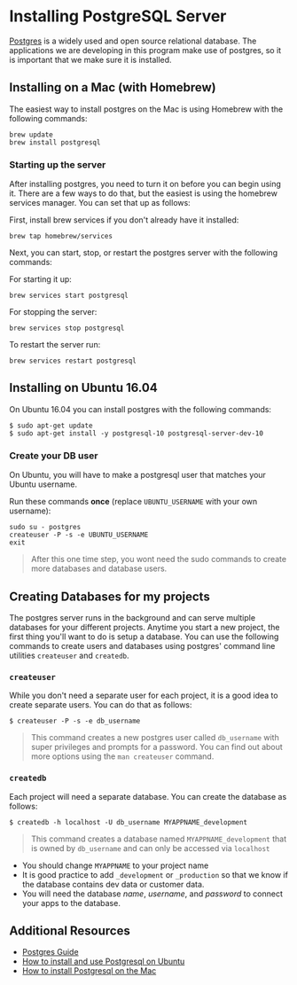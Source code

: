 # Installing PostgreSQL Server

[Postgres](https://www.postgresql.org/) is a widely used and open source relational database. The applications we are developing in this program make use of postgres, so it is important that we make sure it is installed.


## Installing on a Mac (with Homebrew)

The easiest way to install postgres on the Mac is using Homebrew with the following commands:

```
brew update
brew install postgresql
```

### Starting up the server

After installing postgres, you need to turn it on before you can begin using it. There are a few ways to do that, but the easiest is using the homebrew services manager. You can set that up as follows:

First, install brew services if you don't already have it installed:

```
brew tap homebrew/services
```

Next, you can start, stop, or restart the postgres server with the following commands:

For starting it up:

```
brew services start postgresql
```

For stopping the server:

```
brew services stop postgresql
```

To restart the server run:

```
brew services restart postgresql
```


## Installing on Ubuntu 16.04

On Ubuntu 16.04 you can install postgres with the following commands:

```
$ sudo apt-get update
$ sudo apt-get install -y postgresql-10 postgresql-server-dev-10
```

### Create your DB user

On Ubuntu, you will have to make a postgresql user that matches your Ubuntu username.


Run these commands **once** (replace `UBUNTU_USERNAME` with your own username):

```
sudo su - postgres
createuser -P -s -e UBUNTU_USERNAME
exit
```

> After this one time step, you wont need the sudo commands to create more databases and database users.


## Creating Databases for my projects

The postgres server runs in the background and can serve multiple databases for your different projects. Anytime you start a new project, the first thing you'll want to do is setup a database. You can use the following commands to create users and databases using postgres' command line utilities `createuser` and `createdb`.


### `createuser`

While you don't need a separate user for each project, it is a good idea to create separate users. You can do that as follows:

```
$ createuser -P -s -e db_username
```

> This command creates a new postgres user called `db_username` with super privileges and prompts for a password. You can find out about more options using the `man createuser` command.

### `createdb`

Each project will need a separate database. You can create the database as follows:

```
$ createdb -h localhost -U db_username MYAPPNAME_development
```

> This command creates a database named `MYAPPNAME_development` that is owned by `db_username` and can only be accessed via `localhost`

- You should change `MYAPPNAME` to your project name
- It is good practice to add `_development` or `_production` so that we know if the database contains dev data or customer data.
- You will need the database _name_, _username_, and _password_ to connect your apps to the database.


## Additional Resources

* [Postgres Guide](http://postgresguide.com/)
* [How to install and use Postgresql on Ubuntu](https://www.digitalocean.com/community/tutorials/how-to-install-and-use-postgresql-on-ubuntu-16-04)
* [How to install Postgresql on the Mac](https://launchschool.com/blog/how-to-install-postgresql-on-a-mac)
